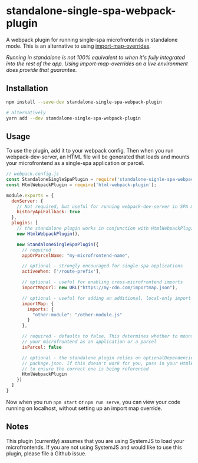 # standalone-single-spa-webpack-plugin

A webpack plugin for running single-spa microfrontends in standalone mode. This is an alternative to using [import-map-overrides](https://github.com/joeldenning/import-map-overrides).

_Running in standalone is not 100% equivalent to when it's fully integrated into the rest of the app. Using import-map-overrides on a live environment does provide that guarantee._

## Installation

```sh
npm install --save-dev standalone-single-spa-webpack-plugin

# alternatively
yarn add --dev standalone-single-spa-webpack-plugin
```

## Usage

To use the plugin, add it to your webpack config. Then when you run webpack-dev-server, an HTML file will be generated that loads and mounts your microfrontend as a single-spa application or parcel.

```js
// webpack.config.js
const StandaloneSingleSpaPlugin = require('standalone-signle-spa-webpack-plugin');
const HtmlWebpackPlugin = require('html-webpack-plugin');

module.exports = {
  devServer: {
    // Not required, but useful for running webpack-dev-server in SPA mode
    historyApiFallback: true
  },
  plugins: [
    // the standalone plugin works in conjunction with HtmlWebpackPlugin
    new HtmlWebpackPlugin(),

    new StandaloneSingleSpaPlugin({
      // required
      appOrParcelName: "my-microfrontend-name",

      // optional - strongly encouraged for single-spa applications
      activeWhen: ['/route-prefix'],

      // optional - useful for enabling cross-microfrontend imports
      importMapUrl: new URL("https://my-cdn.com/importmap.json"),

      // optional - useful for adding an additional, local-only import map
      importMap: {
        imports: {
          "other-module": "/other-module.js"
        }
      },

      // required - defaults to false. This determines whether to mount
      // your microfrontend as an application or a parcel
      isParcel: false

      // optional - the standalone plugin relies on optionalDependencies in the
      // package.json. If this doesn't work for you, pass in your HtmlWebpackPlugin
      // to ensure the correct one is being referenced
      HtmlWebpackPlugin
    })
  ]
}
```

Now when you run `npm start` or `npm run serve`, you can view your code running on localhost, without setting up an import map override.

## Notes

This plugin (currently) assumes that you are using SystemJS to load your microfrontends. If you are not using SystemJS and would like to use this plugin, please file a Github issue.
